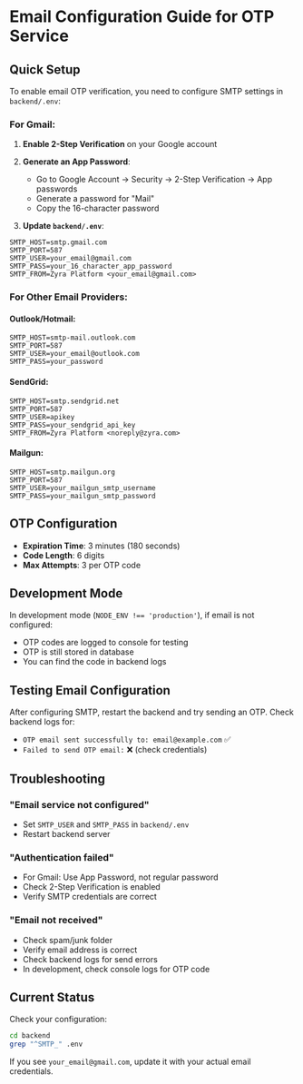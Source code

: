 # Email Configuration Guide for OTP Service

## Quick Setup

To enable email OTP verification, you need to configure SMTP settings in `backend/.env`:

### For Gmail:

1. **Enable 2-Step Verification** on your Google account
2. **Generate an App Password**:
   - Go to Google Account → Security → 2-Step Verification → App passwords
   - Generate a password for "Mail"
   - Copy the 16-character password

3. **Update `backend/.env`**:
```env
SMTP_HOST=smtp.gmail.com
SMTP_PORT=587
SMTP_USER=your_email@gmail.com
SMTP_PASS=your_16_character_app_password
SMTP_FROM=Zyra Platform <your_email@gmail.com>
```

### For Other Email Providers:

#### Outlook/Hotmail:
```env
SMTP_HOST=smtp-mail.outlook.com
SMTP_PORT=587
SMTP_USER=your_email@outlook.com
SMTP_PASS=your_password
```

#### SendGrid:
```env
SMTP_HOST=smtp.sendgrid.net
SMTP_PORT=587
SMTP_USER=apikey
SMTP_PASS=your_sendgrid_api_key
SMTP_FROM=Zyra Platform <noreply@zyra.com>
```

#### Mailgun:
```env
SMTP_HOST=smtp.mailgun.org
SMTP_PORT=587
SMTP_USER=your_mailgun_smtp_username
SMTP_PASS=your_mailgun_smtp_password
```

## OTP Configuration

- **Expiration Time**: 3 minutes (180 seconds)
- **Code Length**: 6 digits
- **Max Attempts**: 3 per OTP code

## Development Mode

In development mode (`NODE_ENV !== 'production'`), if email is not configured:
- OTP codes are logged to console for testing
- OTP is still stored in database
- You can find the code in backend logs

## Testing Email Configuration

After configuring SMTP, restart the backend and try sending an OTP. Check backend logs for:
- `OTP email sent successfully to: email@example.com` ✅
- `Failed to send OTP email:` ❌ (check credentials)

## Troubleshooting

### "Email service not configured"
- Set `SMTP_USER` and `SMTP_PASS` in `backend/.env`
- Restart backend server

### "Authentication failed"
- For Gmail: Use App Password, not regular password
- Check 2-Step Verification is enabled
- Verify SMTP credentials are correct

### "Email not received"
- Check spam/junk folder
- Verify email address is correct
- Check backend logs for send errors
- In development, check console logs for OTP code

## Current Status

Check your configuration:
```bash
cd backend
grep "^SMTP_" .env
```

If you see `your_email@gmail.com`, update it with your actual email credentials.

